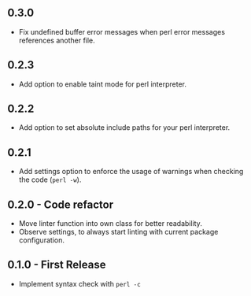 ## 0.3.0
* Fix undefined buffer error messages when perl error messages references another file.

## 0.2.3
* Add option to enable taint mode for perl interpreter.

## 0.2.2
* Add option to set absolute include paths for your perl interpreter.

## 0.2.1
* Add settings option to enforce the usage of warnings when checking the code (`perl -w`).

## 0.2.0 - Code refactor
* Move linter function into own class for better readability.
* Observe settings, to always start linting with current package configuration.

## 0.1.0 - First Release
* Implement syntax check with `perl -c`
